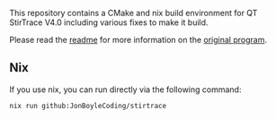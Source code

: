 This repository contains a CMake and nix build environment for QT StirTrace V4.0 including various fixes to make it build.

Please read the [readme](QT_StirTrace_v4.0/README) for more information on the [original program](https://sourceforge.net/projects/stirtrace/).

## Nix

If you use nix, you can run directly via the following command:

```
nix run github:JonBoyleCoding/stirtrace
```

